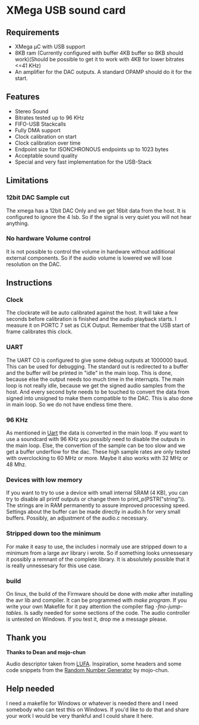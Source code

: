 # XMega USB sound card

## Requirements
* XMega µC with USB support
* 8KB ram (Currently configured with buffer 4KB buffer so 8KB should work)(Should be possible to get it to work with 4KB for lower bitrates <=41 KHz)
* An amplifier for the DAC outputs. A standard OPAMP should do it for the start.

## Features
* Stereo Sound
* Bitrates tested up to 96 KHz
* FIFO-USB Stackcalls
* Fully DMA support
* Clock calibration on start
* Clock calibration over time
* Endpoint size for ISONCHRONOUS endpoints up to 1023 bytes
* Acceptable sound quality
* Special and very fast implementation for the USB-Stack

## Limitations

### 12bit DAC Sample cut
The xmega has a 12bit DAC Only and we get 16bit data from the host. It is configured to ignore the 4 lsb. So if the signal is very quiet you will not hear anything.

### No hardware Volume control
It is not possible to control the volume in hardware without additional external components. So if the audio volume is lowered we will lose resolution on the DAC.

## Instructions
### Clock
The clockrate will be auto calibrated against the host. It will take a few seconds before calibration is finished and the audio playback starts. I measure it on PORTC 7 set as CLK Output. Remember that the USB start of frame calibrates this clock.

### UART
The UART C0 is configured to give some debug outputs at 1000000 baud. This can be used for debugging. The standard out is redirected to a buffer and the buffer will be printed in "idle" in the main loop. This is done, because else the output needs too much time in the interrupts. The main loop is not really idle, because we get the signed audio samples from the host. And every second byte needs to be touched to convert the data from signed into unsigned to make them compatible to the DAC. This is also done in main loop. So we do not have endless time there.

### 96 KHz
As mentioned in [Uart](#uart) the data is converted in the main loop. If you want to use a soundcard with 96 KHz you possibly need to disable the outputs in the main loop. Else, the convertion of the sample can be too slow and we get a buffer underflow for the dac. These high sample rates are only tested with overclocking to 60 MHz or more. Maybe it also works with 32 MHz or 48 Mhz.

### Devices with low memory
If you want to try to use a device with small internal SRAM (4 KB), you can try to disable all printf outputs or change them to print_p(PSTR("string")). The strings are in RAM permanently to assure improved processing speed. Settings about the buffer can be made directly in audio.h for very small buffers. Possibly, an adjustment of the audio.c necessary.

### Stripped down too the minimum
For make it easy to use, the includes i normaly use are stripped down to a minimum from a large avr library i wrote. So if something looks unnessesary it possibly a remnant of the complete library. It is absolutely possible that it is really unnessesary for this use case.

### build
On linux, the build of the Firmware should be done with _make_ after installing the avr lib and compiler. It can be programmed with _make program_. If you write your own Makefile for it pay attention the compiler flag _-fno-jump-tables_. Is sadly needed for some sections of the code. The audio controller is untested on Windows. If you test it, drop me a message please.

## Thank you
**Thanks to Dean and mojo-chun**

Audio descriptor taken from [LUFA][LUFALink]. Inspiration, some headers and some code snippets from the [Random Number Generator][RNGLink] by mojo-chun.

[LUFALink]:http://www.fourwalledcubicle.com/LUFA.php
[RNGLink]:https://github.com/kuro68k/xrng

## Help needed
I need a makefile for Windows or whatever is needed there and I need somebody who can test this on Windows. If you'd like to do that and share your work I would be very thankful and I could share it here.
